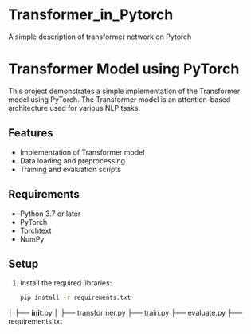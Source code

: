 # Transformer_in_Pytorch
A simple description of transformer network on Pytorch 

# Transformer Model using PyTorch

This project demonstrates a simple implementation of the Transformer model using PyTorch. The Transformer model is an attention-based architecture used for various NLP tasks.

## Features
- Implementation of Transformer model
- Data loading and preprocessing
- Training and evaluation scripts

## Requirements
- Python 3.7 or later
- PyTorch
- Torchtext
- NumPy

## Setup

1. Install the required libraries:
   ```bash
   pip install -r requirements.txt


│   ├── __init__.py
│   ├── transformer.py
├── train.py
├── evaluate.py
├── requirements.txt
